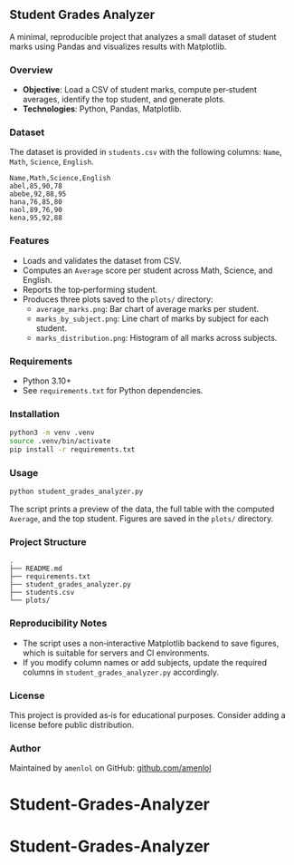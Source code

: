 ## Student Grades Analyzer

A minimal, reproducible project that analyzes a small dataset of student marks using Pandas and visualizes results with Matplotlib.

### Overview
- **Objective**: Load a CSV of student marks, compute per‑student averages, identify the top student, and generate plots.
- **Technologies**: Python, Pandas, Matplotlib.

### Dataset
The dataset is provided in `students.csv` with the following columns: `Name`, `Math`, `Science`, `English`.

```
Name,Math,Science,English
abel,85,90,78
abebe,92,88,95
hana,76,85,80
naol,89,76,90
kena,95,92,88
```

### Features
- Loads and validates the dataset from CSV.
- Computes an `Average` score per student across Math, Science, and English.
- Reports the top‑performing student.
- Produces three plots saved to the `plots/` directory:
  - `average_marks.png`: Bar chart of average marks per student.
  - `marks_by_subject.png`: Line chart of marks by subject for each student.
  - `marks_distribution.png`: Histogram of all marks across subjects.

### Requirements
- Python 3.10+
- See `requirements.txt` for Python dependencies.

### Installation
```bash
python3 -m venv .venv
source .venv/bin/activate
pip install -r requirements.txt
```

### Usage
```bash
python student_grades_analyzer.py
```
The script prints a preview of the data, the full table with the computed `Average`, and the top student. Figures are saved in the `plots/` directory.

### Project Structure
```
.
├── README.md
├── requirements.txt
├── student_grades_analyzer.py
├── students.csv
└── plots/
```

### Reproducibility Notes
- The script uses a non‑interactive Matplotlib backend to save figures, which is suitable for servers and CI environments.
- If you modify column names or add subjects, update the required columns in `student_grades_analyzer.py` accordingly.

### License
This project is provided as‑is for educational purposes. Consider adding a license before public distribution.

### Author
Maintained by `amenlol` on GitHub: [github.com/amenlol](https://github.com/amenlol)
# Student-Grades-Analyzer
# Student-Grades-Analyzer

